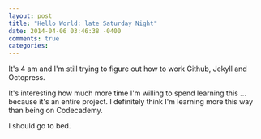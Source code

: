 ```yaml
---
layout: post
title: "Hello World: late Saturday Night"
date: 2014-04-06 03:46:38 -0400
comments: true
categories: 
---
```


It's 4 am and I'm still trying to figure out how to work Github, Jekyll and Octopress.

<!--more--> 

It's interesting how much more time I'm willing to spend learning this ... because it's an entire project.  I definitely think I'm learning more this way than being on Codecademy. 

 I should go to bed.


